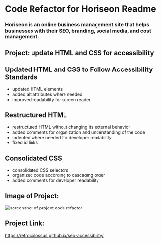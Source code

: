 # Code Refactor for Horiseon Readme

  ### Horiseon is an online business management site that helps businesses with their SEO, branding, social media, and cost management.

  ## Project: update HTML and CSS for accessibility

  ## Updated HTML and CSS to Follow Accessibility Standards

   * updated HTML elements 
   * added alt attributes where needed
   * improved readability for screen reader

  ## Restructured HTML

   * restructured HTML without changing its external behavior
   * added comments for organization and understanding of the code
   * indented where needed for developer readability
   * fixed id links
  

  ## Consolidated CSS

   * consolidated CSS selectors
   * organized code according to cascading order 
   * added comments for developer readability

   ## Image of Project:
   ![screenshot of project code refactor](https://github.com/RetroColossus/seo-accessibility/blob/main/assets/images/readme%20screen%20shot.png)

   ## Project Link:

   <https://retrocolossus.github.io/seo-accessibility/>







  
   

    





